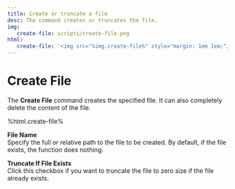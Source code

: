 ```yaml
---
title: Create or truncate a file
desc: The command creates or truncates the file.
img:
   create-file: scripts/create-file.png
html:
   create-file: '<img src="%img.create-file%" style="margin: 1em 1em;"/>'
---
```

# Create File

The **Create File** command creates the specified file. It can also completely delete the content of the file.

%html.create-file%

**File Name**  
Specify the full or relative path to the file to be created. By default, if the file exists, the function does nothing.

**Truncate If File Exists**  
Click this checkbox if you want to truncate the file to zero size if the file already exists.
